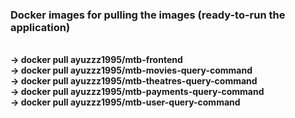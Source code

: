 <h3>Docker images for pulling the images (ready-to-run the application)</h3>
<br><b>-> docker pull ayuzzz1995/mtb-frontend</b>
<br><b>-> docker pull ayuzzz1995/mtb-movies-query-command</b>
<br><b>-> docker pull ayuzzz1995/mtb-theatres-query-command</b></b>
<br><b>-> docker pull ayuzzz1995/mtb-payments-query-command</b>
<br><b>-> docker pull ayuzzz1995/mtb-user-query-command</b>
